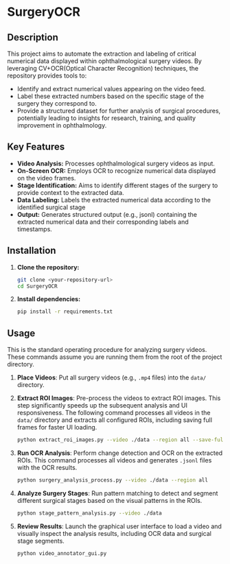# SurgeryOCR

## Description

This project aims to automate the extraction and labeling of critical numerical data displayed within ophthalmological surgery videos. By leveraging CV+OCR(Optical Character Recognition) techniques, the repository provides tools to:

* Identify and extract numerical values appearing on the video feed.
* Label these extracted numbers based on the specific stage of the surgery they correspond to.
* Provide a structured dataset for further analysis of surgical procedures, potentially leading to insights for research, training, and quality improvement in ophthalmology.

## Key Features

* **Video Analysis:** Processes ophthalmological surgery videos as input.
* **On-Screen OCR:** Employs OCR to recognize numerical data displayed on the video frames.
* **Stage Identification:** Aims to identify different stages of the surgery to provide context to the extracted data.
* **Data Labeling:** Labels the extracted numerical data according to the identified surgical stage
* **Output:** Generates structured output (e.g., jsonl) containing the extracted numerical data and their corresponding labels and timestamps.

## Installation

1.  **Clone the repository:**
    ```bash
    git clone <your-repository-url>
    cd SurgeryOCR
    ```

2.  **Install dependencies:**
    ```bash
    pip install -r requirements.txt

## Usage

This is the standard operating procedure for analyzing surgery videos. These commands assume you are running them from the root of the project directory.

1.  **Place Videos**: Put all surgery videos (e.g., `.mp4` files) into the `data/` directory.

2.  **Extract ROI Images**: Pre-process the videos to extract ROI images. This step significantly speeds up the subsequent analysis and UI responsiveness. The following command processes all videos in the `data/` directory and extracts all configured ROIs, including saving full frames for faster UI loading.
    ```bash
    python extract_roi_images.py --video ./data --region all --save-full-frames
    ```

3.  **Run OCR Analysis**: Perform change detection and OCR on the extracted ROIs. This command processes all videos and generates `.jsonl` files with the OCR results.
    ```bash
    python surgery_analysis_process.py --video ./data --region all
    ```

4.  **Analyze Surgery Stages**: Run pattern matching to detect and segment different surgical stages based on the visual patterns in the ROIs.
    ```bash
    python stage_pattern_analysis.py --video ./data
    ```

5.  **Review Results**: Launch the graphical user interface to load a video and visually inspect the analysis results, including OCR data and surgical stage segments.
    ```bash
    python video_annotator_gui.py
